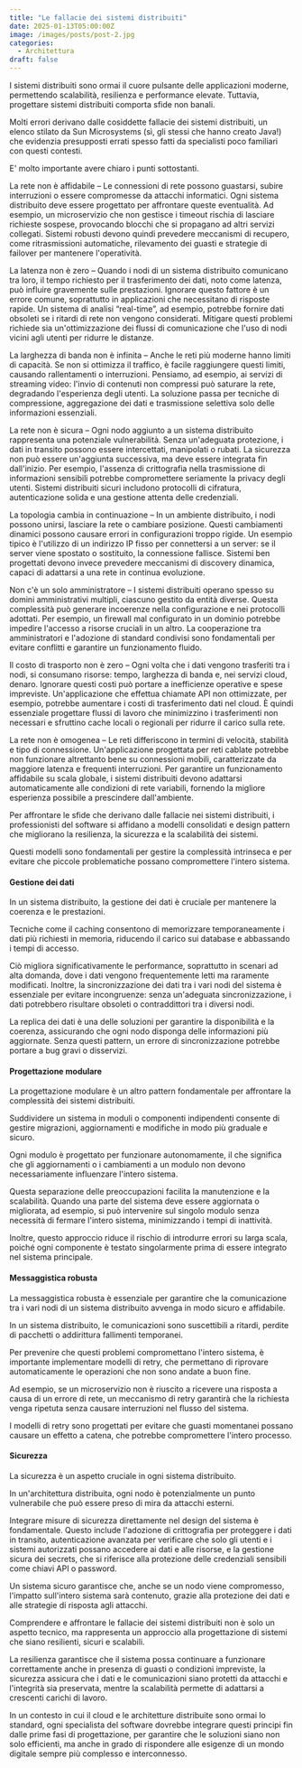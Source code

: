 ```yaml
---
title: "Le fallacie dei sistemi distribuiti"
date: 2025-01-13T05:00:00Z
image: /images/posts/post-2.jpg
categories:
  - Architettura
draft: false
---
```


I sistemi distribuiti sono ormai il cuore pulsante delle applicazioni moderne, permettendo scalabilità, resilienza e performance elevate. Tuttavia, progettare sistemi distribuiti comporta sfide non banali.

Molti errori derivano dalle cosiddette fallacie dei sistemi distribuiti, un elenco stilato da Sun Microsystems (sì, gli stessi che hanno creato Java!) che evidenzia presupposti errati spesso fatti da specialisti poco familiari con questi contesti.

E' molto importante avere chiaro i punti sottostanti.

La rete non è affidabile – Le connessioni di rete possono guastarsi, subire interruzioni o essere compromesse da attacchi informatici. Ogni sistema distribuito deve essere progettato per affrontare queste eventualità. Ad esempio, un microservizio che non gestisce i timeout rischia di lasciare richieste sospese, provocando blocchi che si propagano ad altri servizi collegati. Sistemi robusti devono quindi prevedere meccanismi di recupero, come ritrasmissioni automatiche, rilevamento dei guasti e strategie di failover per mantenere l'operatività.

La latenza non è zero – Quando i nodi di un sistema distribuito comunicano tra loro, il tempo richiesto per il trasferimento dei dati, noto come latenza, può influire gravemente sulle prestazioni. Ignorare questo fattore è un errore comune, soprattutto in applicazioni che necessitano di risposte rapide. Un sistema di analisi “real-time”, ad esempio, potrebbe fornire dati obsoleti se i ritardi di rete non vengono considerati. Mitigare questi problemi richiede sia un'ottimizzazione dei flussi di comunicazione che l'uso di nodi vicini agli utenti per ridurre le distanze.

La larghezza di banda non è infinita – Anche le reti più moderne hanno limiti di capacità. Se non si ottimizza il traffico, è facile raggiungere questi limiti, causando rallentamenti o interruzioni. Pensiamo, ad esempio, ai servizi di streaming video: l'invio di contenuti non compressi può saturare la rete, degradando l'esperienza degli utenti. La soluzione passa per tecniche di compressione, aggregazione dei dati e trasmissione selettiva solo delle informazioni essenziali.

La rete non è sicura – Ogni nodo aggiunto a un sistema distribuito rappresenta una potenziale vulnerabilità. Senza un'adeguata protezione, i dati in transito possono essere intercettati, manipolati o rubati. La sicurezza non può essere un'aggiunta successiva, ma deve essere integrata fin dall'inizio. Per esempio, l'assenza di crittografia nella trasmissione di informazioni sensibili potrebbe compromettere seriamente la privacy degli utenti. Sistemi distribuiti sicuri includono protocolli di cifratura, autenticazione solida e una gestione attenta delle credenziali.

La topologia cambia in continuazione – In un ambiente distribuito, i nodi possono unirsi, lasciare la rete o cambiare posizione. Questi cambiamenti dinamici possono causare errori in configurazioni troppo rigide. Un esempio tipico è l'utilizzo di un indirizzo IP fisso per connettersi a un server: se il server viene spostato o sostituito, la connessione fallisce. Sistemi ben progettati devono invece prevedere meccanismi di discovery dinamica, capaci di adattarsi a una rete in continua evoluzione.

Non c'è un solo amministratore – I sistemi distribuiti operano spesso su domini amministrativi multipli, ciascuno gestito da entità diverse. Questa complessità può generare incoerenze nella configurazione e nei protocolli adottati. Per esempio, un firewall mal configurato in un dominio potrebbe impedire l'accesso a risorse cruciali in un altro. La cooperazione tra amministratori e l'adozione di standard condivisi sono fondamentali per evitare conflitti e garantire un funzionamento fluido.

Il costo di trasporto non è zero – Ogni volta che i dati vengono trasferiti tra i nodi, si consumano risorse: tempo, larghezza di banda e, nei servizi cloud, denaro. Ignorare questi costi può portare a inefficienze operative e spese impreviste. Un'applicazione che effettua chiamate API non ottimizzate, per esempio, potrebbe aumentare i costi di trasferimento dati nel cloud. È quindi essenziale progettare flussi di lavoro che minimizzino i trasferimenti non necessari e sfruttino cache locali o regionali per ridurre il carico sulla rete.

La rete non è omogenea – Le reti differiscono in termini di velocità, stabilità e tipo di connessione. Un'applicazione progettata per reti cablate potrebbe non funzionare altrettanto bene su connessioni mobili, caratterizzate da maggiore latenza e frequenti interruzioni. Per garantire un funzionamento affidabile su scala globale, i sistemi distribuiti devono adattarsi automaticamente alle condizioni di rete variabili, fornendo la migliore esperienza possibile a prescindere dall'ambiente.

Per affrontare le sfide che derivano dalle fallacie nei sistemi distribuiti, i professionisti del software si affidano a modelli consolidati e design pattern che migliorano la resilienza, la sicurezza e la scalabilità dei sistemi.

Questi modelli sono fondamentali per gestire la complessità intrinseca e per evitare che piccole problematiche possano compromettere l'intero sistema.

#### Gestione dei dati

In un sistema distribuito, la gestione dei dati è cruciale per mantenere la coerenza e le prestazioni.

Tecniche come il caching consentono di memorizzare temporaneamente i dati più richiesti in memoria, riducendo il carico sui database e abbassando i tempi di accesso.

Ciò migliora significativamente le performance, soprattutto in scenari ad alta domanda, dove i dati vengono frequentemente letti ma raramente modificati. Inoltre, la sincronizzazione dei dati tra i vari nodi del sistema è essenziale per evitare incongruenze: senza un'adeguata sincronizzazione, i dati potrebbero risultare obsoleti o contraddittori tra i diversi nodi.

La replica dei dati è una delle soluzioni per garantire la disponibilità e la coerenza, assicurando che ogni nodo disponga delle informazioni più aggiornate. Senza questi pattern, un errore di sincronizzazione potrebbe portare a bug gravi o disservizi.

#### Progettazione modulare

La progettazione modulare è un altro pattern fondamentale per affrontare la complessità dei sistemi distribuiti.

Suddividere un sistema in moduli o componenti indipendenti consente di gestire migrazioni, aggiornamenti e modifiche in modo più graduale e sicuro.

Ogni modulo è progettato per funzionare autonomamente, il che significa che gli aggiornamenti o i cambiamenti a un modulo non devono necessariamente influenzare l'intero sistema.

Questa separazione delle preoccupazioni facilita la manutenzione e la scalabilità. Quando una parte del sistema deve essere aggiornata o migliorata, ad esempio, si può intervenire sul singolo modulo senza necessità di fermare l'intero sistema, minimizzando i tempi di inattività.

Inoltre, questo approccio riduce il rischio di introdurre errori su larga scala, poiché ogni componente è testato singolarmente prima di essere integrato nel sistema principale.

#### Messaggistica robusta

La messaggistica robusta è essenziale per garantire che la comunicazione tra i vari nodi di un sistema distribuito avvenga in modo sicuro e affidabile.

In un sistema distribuito, le comunicazioni sono suscettibili a ritardi, perdite di pacchetti o addirittura fallimenti temporanei.

Per prevenire che questi problemi compromettano l'intero sistema, è importante implementare modelli di retry, che permettano di riprovare automaticamente le operazioni che non sono andate a buon fine.

Ad esempio, se un microservizio non è riuscito a ricevere una risposta a causa di un errore di rete, un meccanismo di retry garantirà che la richiesta venga ripetuta senza causare interruzioni nel flusso del sistema.

I modelli di retry sono progettati per evitare che guasti momentanei possano causare un effetto a catena, che potrebbe compromettere l'intero processo.

#### Sicurezza

La sicurezza è un aspetto cruciale in ogni sistema distribuito.

In un'architettura distribuita, ogni nodo è potenzialmente un punto vulnerabile che può essere preso di mira da attacchi esterni.

Integrare misure di sicurezza direttamente nel design del sistema è fondamentale. Questo include l'adozione di crittografia per proteggere i dati in transito, autenticazione avanzata per verificare che solo gli utenti e i sistemi autorizzati possano accedere ai dati e alle risorse, e la gestione sicura dei secrets, che si riferisce alla protezione delle credenziali sensibili come chiavi API o password.

Un sistema sicuro garantisce che, anche se un nodo viene compromesso, l'impatto sull'intero sistema sarà contenuto, grazie alla protezione dei dati e alle strategie di risposta agli attacchi.

Comprendere e affrontare le fallacie dei sistemi distribuiti non è solo un aspetto tecnico, ma rappresenta un approccio alla progettazione di sistemi che siano resilienti, sicuri e scalabili.

La resilienza garantisce che il sistema possa continuare a funzionare correttamente anche in presenza di guasti o condizioni impreviste, la sicurezza assicura che i dati e le comunicazioni siano protetti da attacchi e l'integrità sia preservata, mentre la scalabilità permette di adattarsi a crescenti carichi di lavoro.

In un contesto in cui il cloud e le architetture distribuite sono ormai lo standard, ogni specialista del software dovrebbe integrare questi principi fin dalle prime fasi di progettazione, per garantire che le soluzioni siano non solo efficienti, ma anche in grado di rispondere alle esigenze di un mondo digitale sempre più complesso e interconnesso.
